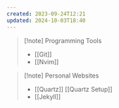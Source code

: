 ```yaml
---
created: 2023-09-24T12:21
updated: 2024-10-03T18:40
---
```

>[!note] Programming Tools
>- [[Git]]
>- [[Nvim]]

>[!note] Personal Websites
>- [[Quartz]] 
>  [[Quartz Setup]]
>- [[Jekyll]]
